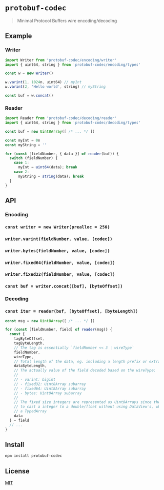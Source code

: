 # `protobuf-codec`

> Minimal Protocol Buffers wire encoding/decoding

## Example

### Writer

```js
import Writer from 'protobuf-codec/encoding/writer'
import { uint64, string } from 'protobuf-codec/encoding/types'

const w = new Writer()

w.varint(1, 1024n, uint64) // myInt
w.varint(2, 'Hello world', string) // myString

const buf = w.concat()
```

### Reader

```js
import Reader from 'protobuf-codec/decoding/reader'
import { uint64, string } from 'protobuf-codec/decoding/types'

const buf = new Uint8Array([ /* ... */ ])

const myInt = 0n
const myString = ''

for (const [fieldNumber, { data }] of reader(buf)) {
  switch (fieldNumber) {
    case 1:
      myInt = uint64(data); break
    case 2:
      myString = string(data); break
  }
}
```

## API

### Encoding

### `const writer = new Writer(prealloc = 256)`

### `writer.varint(fieldNumber, value, [codec])`

### `writer.bytes(fieldNumber, value, [codec])`

### `writer.fixed64(fieldNumber, value, [codec])`

### `writer.fixed32(fieldNumber, value, [codec])`

### `const buf = writer.concat([buf], [byteOffset])`

### Decoding

### `const iter = reader(buf, [byteOffset], [byteLength])`

```js
const msg = new Uint8Array([ /* ... */ ])

for (const [fieldNumber, field] of reader(msg)) {
  const {
    tagByteOffset,
    tagByteLength,
    // The tag is essentially `fieldNumber << 3 | wireType`
    fieldNumber,
    wireType,
    // Total length of the data, eg. including a length prefix or extra bytes for varints
    dataByteLength,
    // The actually value of the field decoded based on the wireType:
    //
    // - varint: bigint
    // - fixed32: Uint8Array subarray
    // - fixed64: Uint8Array subarray
    // - bytes: Uint8Array subarray
    //
    // The fixed size integers are represented as Uint8Arrays since there's no easy way
    // to cast a integer to a double/float without using DataView's, which in turn expect
    // a TypedArray
    data
  } = field
  // ...
}
```



## Install

```sh
npm install protobuf-codec
```

## License

[MIT](LICENSE)
